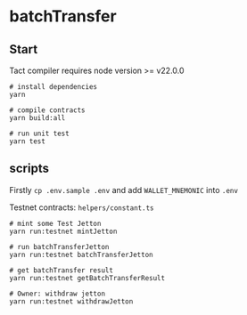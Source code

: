 # batchTransfer

## Start

Tact compiler requires node version >= v22.0.0

```shell
# install dependencies
yarn

# compile contracts
yarn build:all

# run unit test
yarn test

```

## scripts

Firstly `cp .env.sample .env` and add `WALLET_MNEMONIC` into `.env`

Testnet contracts: `helpers/constant.ts`

```shell
# mint some Test Jetton
yarn run:testnet mintJetton

# run batchTransferJetton
yarn run:testnet batchTransferJetton

# get batchTransfer result
yarn run:testnet getBatchTransferResult

# Owner: withdraw jetton
yarn run:testnet withdrawJetton
```
